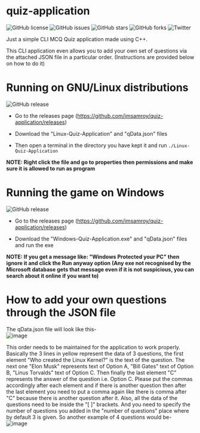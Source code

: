 # quiz-application

![GitHub license](https://img.shields.io/github/license/imsamroy/Number-Guessing-Game)
![GitHub issues](https://img.shields.io/github/issues/imsamroy/Number-Guessing-Game)
![GitHub stars](https://img.shields.io/github/stars/imsamroy/Number-Guessing-Game)
![GitHub forks](https://img.shields.io/github/forks/imsamroy/Number-Guessing-Game)
![Twitter](https://img.shields.io/twitter/url?style=social&url=https%3A%2F%2Fgithub.com%2Fimsamroy%2FNumber-Guessing-Game)

Just a simple CLI MCQ Quiz application made using C++.  

This CLI application even allows you to add your own set of questions via the attached JSON file in a particular order. (Instructions are provided below on how to do it)

# Running on GNU/Linux distributions

![GitHub release](https://img.shields.io/github/release/imsamroy/quiz-application)

- Go to the releases page (https://github.com/imsamroy/quiz-application/releases)  

- Download the "Linux-Quiz-Application" and "qData.json" files  

- Then open a terminal in the directory you have kept it and run `./Linux-Quiz-Application`  

**NOTE: Right click the file and go to properties then permissions and make sure it is allowed to run as program**

# Running the game on Windows

![GitHub release](https://img.shields.io/github/release/imsamroy/quiz-application)

- Go to the releases page (https://github.com/imsamroy/quiz-application/releases)  

- Download the "Windows-Quiz-Application.exe" and "qData.json" files and run the exe  

**NOTE: If you get a message like: "Windows Protected your PC" then ignore it and click the Run anyway option (Any exe not recognised by the Microsoft database gets that message even if it is not suspicious, you can search about it online if you want to)**

# How to add your own questions through the JSON file

The qData.json file will look like this-  
![image](https://user-images.githubusercontent.com/92716271/166941945-bcdb6c26-00c8-4332-bde3-0994ddd88d67.png)

This order needs to be maintained for the application to work properly. Basically the 3 lines in yellow represent the data of 3 questions, the first element "Who created the Linux Kernel?" is the text of the question. The next one "Elon Musk" represents text of Option A, "Bill Gates" text of Option B, "Linus Torvalds" text of Option C. Then finally the last element "C" represents the answer of the question i.e. Option C. Please put the commas accordingly after each element and if there is another question then after the last element you need to put a comma again like there is comma after "C" because there is another question after it. Also, all the data of the questions need to be inside the "[ ]" brackets. And you need to specify the number of questions you added in the "number of questions" place where by default 3 is given. So another example of 4 questions would be-  
![image](https://user-images.githubusercontent.com/92716271/166945924-f92910d0-686e-49f3-804a-21537c345dda.png)
